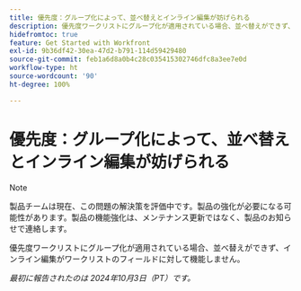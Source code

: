 ```yaml
---
title: 優先度：グループ化によって、並べ替えとインライン編集が妨げられる
description: 優先度ワークリストにグループ化が適用されている場合、並べ替えができず、インライン編集がワークリストのフィールドに対して機能しません。
hidefromtoc: true
feature: Get Started with Workfront
exl-id: 9b36df42-30ea-47d2-b791-114d59429480
source-git-commit: feb1a6d8a0b4c28c035415302746dfc8a3ee7e0d
workflow-type: ht
source-wordcount: '90'
ht-degree: 100%

---
```


# 優先度：グループ化によって、並べ替えとインライン編集が妨げられる

>[!NOTE]
>
>製品チームは現在、この問題の解決策を評価中です。製品の強化が必要になる可能性があります。製品の機能強化は、メンテナンス更新ではなく、製品のお知らせで連絡します。

優先度ワークリストにグループ化が適用されている場合、並べ替えができず、インライン編集がワークリストのフィールドに対して機能しません。

_最初に報告されたのは 2024年10月3日（PT）です。_
